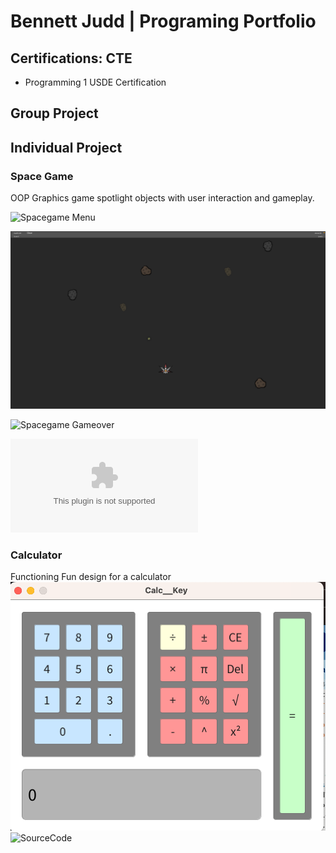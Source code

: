 # Bennett Judd | Programing Portfolio

## Certifications: CTE
* Programming 1 USDE Certification

## Group Project 

## Individual Project

### Space Game
OOP Graphics game spotlight objects with user interaction and gameplay.

![Spacegame Menu]()

![Spacegame Gameplay](https://github.com/BennettJudd/ProjectPlace/blob/main/images/Spacegame.png)

![Spacegame Gameover]()

![SourceCode](https://github.com/BennettJudd/ProjectPlace/blob/main/src/SpaceGame%202.zip)

### Calculator
Functioning Fun design for a calculator
![Calculator display](https://github.com/BennettJudd/ProjectPlace/blob/main/images/Calc.png)
![SourceCode]()


